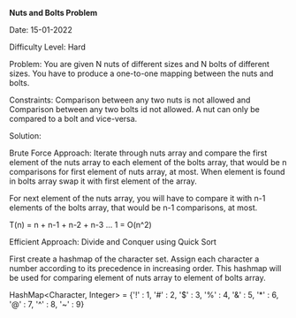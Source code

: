 **Nuts and Bolts Problem**

Date: 15-01-2022

Difficulty Level: Hard

Problem: You are given N nuts of different sizes and N bolts of different sizes. You have to produce a one-to-one mapping 
between the nuts and bolts.

Constraints: Comparison between any two nuts is not allowed and Comparison between any two bolts id not allowed. A nut 
can only be compared to a bolt and vice-versa.

Solution:

Brute Force Approach: Iterate through nuts array and compare the first element of the nuts array to each element of the 
bolts array, that would be n comparisons for first element of nuts array, at most. When element is found in bolts array
swap it with first element of the array.

For next element of the nuts array, you will have to compare it with n-1 elements of the bolts array, that would be n-1 
comparisons, at most.

T(n) = n + n-1 + n-2 + n-3 ... 1 = O(n^2)

Efficient Approach: Divide and Conquer using Quick Sort

First create a hashmap of the character set. Assign each character a number according to its precedence in increasing order.
This hashmap will be used for comparing element of nuts array to element of bolts array.

HashMap<Character, Integer> = {'!' : 1, '#' : 2, '$' : 3, '%' : 4, '&' : 5, '*' : 6, '@' : 7, '^' : 8, '~' : 9}












